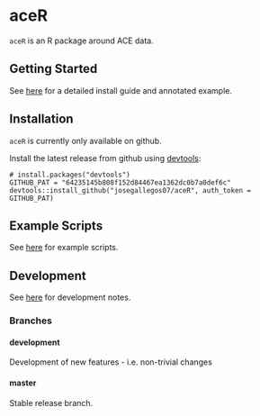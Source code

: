 # aceR

`aceR` is an R package around ACE data. 

## Getting Started

See [here](inst/docs/getting-started.md) for a detailed install guide and annotated example.

## Installation

`aceR` is currently only available on github.

Install the latest release from github using [devtools](https://github.com/hadley/devtools):

```
# install.packages("devtools")
GITHUB_PAT = "64235145b808f152d84467ea1362dc0b7a0def6c"
devtools::install_github("josegallegos07/aceR", auth_token = GITHUB_PAT)
```
## Example Scripts

See [here](scripts/) for example scripts.

## Development

See [here](inst/docs/dev.md) for development notes.

### Branches

#### development 

Development of new features - i.e. non-trivial changes

#### master

Stable release branch.